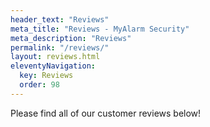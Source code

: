 ```yaml
---
header_text: "Reviews"
meta_title: "Reviews - MyAlarm Security"
meta_description: "Reviews"
permalink: "/reviews/"
layout: reviews.html
eleventyNavigation:
  key: Reviews
  order: 98
---
```


Please find all of our customer reviews below!
